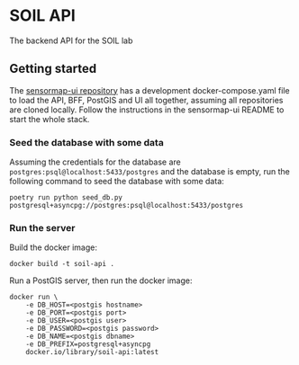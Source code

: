 # SOIL API
The backend API for the SOIL lab

## Getting started

The [sensormap-ui repository](https://github.com/LabSOIL/sensormap-ui) has a
development docker-compose.yaml file to load the API, BFF, PostGIS and UI all
together, assuming all repositories are cloned locally. Follow the instructions
in the sensormap-ui README to start the whole stack.

### Seed the database with some data

Assuming the credentials for the database are `postgres:psql@localhost:5433/postgres` and the database is empty, run the following command to seed the database with some data:

`poetry run python seed_db.py postgresql+asyncpg://postgres:psql@localhost:5433/postgres`

### Run the server
Build the docker image:

`docker build -t soil-api .`

Run a PostGIS server, then run the docker image:
```
docker run \
    -e DB_HOST=<postgis hostname>
    -e DB_PORT=<postgis port>
    -e DB_USER=<postgis user>
    -e DB_PASSWORD=<postgis password>
    -e DB_NAME=<postgis dbname>
    -e DB_PREFIX=postgresql+asyncpg
    docker.io/library/soil-api:latest
```
